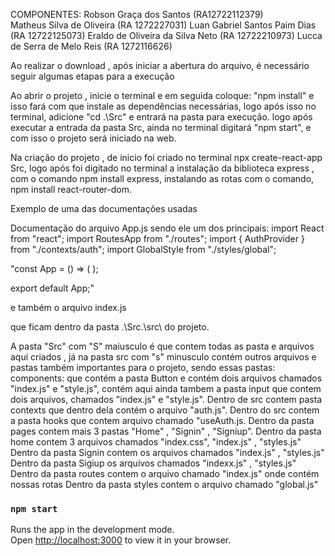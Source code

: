 COMPONENTES:
Robson Graça dos Santos (RA12722112379)     
Matheus Silva de Oliveira (RA 1272227031)
Luan Gabriel Santos Paim Dias (RA 12722125073) 
Eraldo de Oliveira da Silva Neto (RA 12722210973)
Lucca de Serra de Melo Reis (RA 1272116626)


Ao realizar o download , após iniciar a abertura do arquivo, é necessário seguir algumas etapas para a execução

Ao abrir o projeto , inicie o terminal e em seguida coloque: 
"npm install" e isso fará com que instale as dependências necessárias,
logo após isso no terminal, adicione "cd .\Src\" e entrará na pasta para execução.
logo após executar a entrada da pasta Src, ainda no terminal digitará "npm start",
e com isso o projeto será iniciado na web.

Na criação do projeto , de inicio foi criado no terminal npx create-react-app Src,
logo após foi digitado no terminal a instalação da biblioteca express ,
com o comando npm install express,
instalando as rotas com o comando, npm install react-router-dom.

Exemplo de uma das documentações usadas

Documentação do arquivo App.js sendo ele um dos principais:
import React from "react";
import RoutesApp from "./routes";
import { AuthProvider } from "./contexts/auth";
import GlobalStyle from "./styles/global";

"const App = () => (
  <AuthProvider>
    <RoutesApp />
    <GlobalStyle />
  </AuthProvider>
);

export default App;"

e também o arquivo index.js

que ficam dentro da pasta .\Src.\src\ do projeto.

A pasta "Src" com "S" maiusculo é que contem todas as pasta e arquivos aqui criados , já na pasta src com "s" minusculo contém outros arquivos e pastas também importantes para o projeto, sendo essas pastas:
components: que contém a pasta Button e contém dois arquivos chamados "index.js" e "style.js", contém aqui ainda tambem a pasta input que contem dois arquivos,
chamados "index.js" e "style.js".
Dentro de src contem pasta contexts que dentro dela contém o arquivo "auth.js".
Dentro do src contem a pasta hooks que contem arquivo chamado "useAuth.js.
Dentro da pasta pages contem mais 3 pastas "Home" , "Signin" , "Signiup".
Dentro da pasta home contem 3 arquivos chamados "index.css", "index.js" , "styles.js"
Dentro da pasta Signin contem os arquivos chamados "index.js" , "styles.js"
Dentro da pasta Sigiup os arquivos chamados "indexx.js" , "styles.js"
Dentro da pasta routes contem o arquivo chamado "index.js" onde contém nossas rotas
Dentro da pasta styles contem o arquivo chamado "global.js"



### `npm start`

Runs the app in the development mode.\
Open [http://localhost:3000](http://localhost:3000) to view it in your browser.
